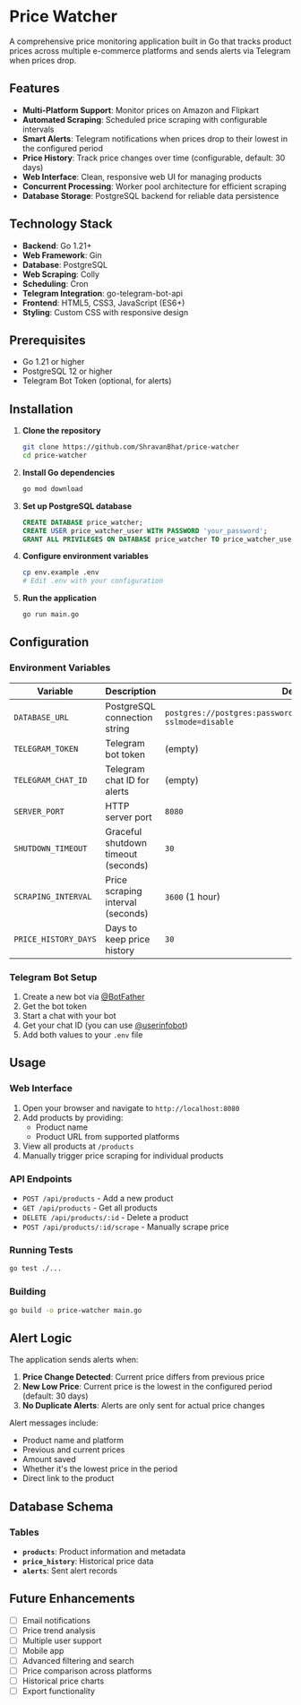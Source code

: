# Price Watcher

A comprehensive price monitoring application built in Go that tracks product prices across multiple e-commerce platforms and sends alerts via Telegram when prices drop.

## Features

- **Multi-Platform Support**: Monitor prices on Amazon and Flipkart
- **Automated Scraping**: Scheduled price scraping with configurable intervals
- **Smart Alerts**: Telegram notifications when prices drop to their lowest in the configured period
- **Price History**: Track price changes over time (configurable, default: 30 days)
- **Web Interface**: Clean, responsive web UI for managing products
- **Concurrent Processing**: Worker pool architecture for efficient scraping
- **Database Storage**: PostgreSQL backend for reliable data persistence


## Technology Stack

- **Backend**: Go 1.21+
- **Web Framework**: Gin
- **Database**: PostgreSQL
- **Web Scraping**: Colly
- **Scheduling**: Cron
- **Telegram Integration**: go-telegram-bot-api
- **Frontend**: HTML5, CSS3, JavaScript (ES6+)
- **Styling**: Custom CSS with responsive design

## Prerequisites

- Go 1.21 or higher
- PostgreSQL 12 or higher
- Telegram Bot Token (optional, for alerts)

## Installation

1. **Clone the repository**
   ```bash
   git clone https://github.com/ShravanBhat/price-watcher
   cd price-watcher
   ```

2. **Install Go dependencies**
   ```bash
   go mod download
   ```

3. **Set up PostgreSQL database**
   ```sql
   CREATE DATABASE price_watcher;
   CREATE USER price_watcher_user WITH PASSWORD 'your_password';
   GRANT ALL PRIVILEGES ON DATABASE price_watcher TO price_watcher_user;
   ```

4. **Configure environment variables**
   ```bash
   cp env.example .env
   # Edit .env with your configuration
   ```

5. **Run the application**
   ```bash
   go run main.go
   ```

## Configuration

### Environment Variables

| Variable | Description | Default |
|----------|-------------|---------|
| `DATABASE_URL` | PostgreSQL connection string | `postgres://postgres:password@localhost:5432/price_watcher?sslmode=disable` |
| `TELEGRAM_TOKEN` | Telegram bot token | (empty) |
| `TELEGRAM_CHAT_ID` | Telegram chat ID for alerts | (empty) |
| `SERVER_PORT` | HTTP server port | `8080` |
| `SHUTDOWN_TIMEOUT` | Graceful shutdown timeout (seconds) | `30` |
| `SCRAPING_INTERVAL` | Price scraping interval (seconds) | `3600` (1 hour) |
| `PRICE_HISTORY_DAYS` | Days to keep price history | `30` |

### Telegram Bot Setup

1. Create a new bot via [@BotFather](https://t.me/botfather)
2. Get the bot token
3. Start a chat with your bot
4. Get your chat ID (you can use [@userinfobot](https://t.me/userinfobot))
5. Add both values to your `.env` file

## Usage

### Web Interface

1. Open your browser and navigate to `http://localhost:8080`
2. Add products by providing:
   - Product name
   - Product URL from supported platforms
3. View all products at `/products`
4. Manually trigger price scraping for individual products

### API Endpoints

- `POST /api/products` - Add a new product
- `GET /api/products` - Get all products
- `DELETE /api/products/:id` - Delete a product
- `POST /api/products/:id/scrape` - Manually scrape price


### Running Tests

```bash
go test ./...
```

### Building

```bash
go build -o price-watcher main.go
```

## Alert Logic

The application sends alerts when:

1. **Price Change Detected**: Current price differs from previous price
2. **New Low Price**: Current price is the lowest in the configured period (default: 30 days)
3. **No Duplicate Alerts**: Alerts are only sent for actual price changes

Alert messages include:
- Product name and platform
- Previous and current prices
- Amount saved
- Whether it's the lowest price in the period
- Direct link to the product

## Database Schema

### Tables

- **`products`**: Product information and metadata
- **`price_history`**: Historical price data
- **`alerts`**: Sent alert records

## Future Enhancements

- [ ] Email notifications
- [ ] Price trend analysis
- [ ] Multiple user support
- [ ] Mobile app
- [ ] Advanced filtering and search
- [ ] Price comparison across platforms
- [ ] Historical price charts
- [ ] Export functionality
